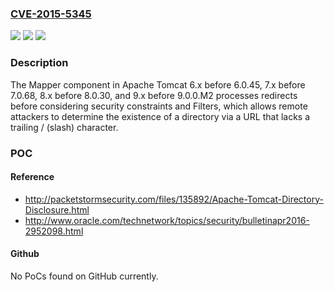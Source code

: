 ### [CVE-2015-5345](https://cve.mitre.org/cgi-bin/cvename.cgi?name=CVE-2015-5345)
![](https://img.shields.io/static/v1?label=Product&message=n%2Fa&color=blue)
![](https://img.shields.io/static/v1?label=Version&message=n%2Fa&color=blue)
![](https://img.shields.io/static/v1?label=Vulnerability&message=n%2Fa&color=brighgreen)

### Description

The Mapper component in Apache Tomcat 6.x before 6.0.45, 7.x before 7.0.68, 8.x before 8.0.30, and 9.x before 9.0.0.M2 processes redirects before considering security constraints and Filters, which allows remote attackers to determine the existence of a directory via a URL that lacks a trailing / (slash) character.

### POC

#### Reference
- http://packetstormsecurity.com/files/135892/Apache-Tomcat-Directory-Disclosure.html
- http://www.oracle.com/technetwork/topics/security/bulletinapr2016-2952098.html

#### Github
No PoCs found on GitHub currently.

